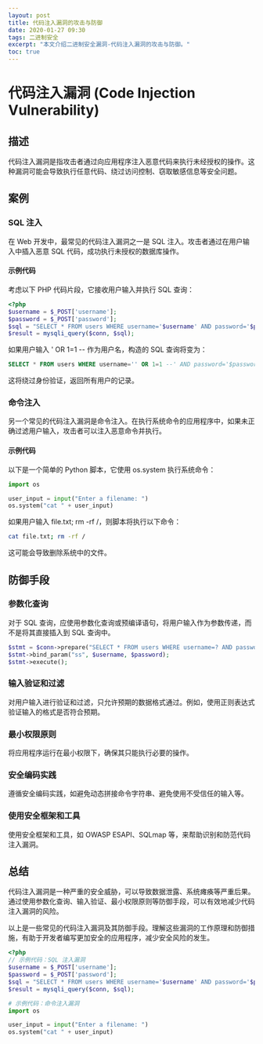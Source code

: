 ```yaml
---
layout: post
title: 代码注入漏洞的攻击与防御
date: 2020-01-27 09:30
tags: 二进制安全
excerpt: "本文介绍二进制安全漏洞-代码注入漏洞的攻击与防御。"
toc: true
---	
```

# 代码注入漏洞 (Code Injection Vulnerability) 

## 描述

代码注入漏洞是指攻击者通过向应用程序注入恶意代码来执行未经授权的操作。这种漏洞可能会导致执行任意代码、绕过访问控制、窃取敏感信息等安全问题。

## 案例

### SQL 注入
在 Web 开发中，最常见的代码注入漏洞之一是 SQL 注入。攻击者通过在用户输入中插入恶意 SQL 代码，成功执行未授权的数据库操作。

#### 示例代码

考虑以下 PHP 代码片段，它接收用户输入并执行 SQL 查询：

```php
<?php
$username = $_POST['username'];
$password = $_POST['password'];
$sql = "SELECT * FROM users WHERE username='$username' AND password='$password'";
$result = mysqli_query($conn, $sql);
```

如果用户输入 ' OR 1=1 -- 作为用户名，构造的 SQL 查询将变为：

```sql
SELECT * FROM users WHERE username='' OR 1=1 --' AND password='$password'
```

这将绕过身份验证，返回所有用户的记录。

### 命令注入
另一个常见的代码注入漏洞是命令注入。在执行系统命令的应用程序中，如果未正确过滤用户输入，攻击者可以注入恶意命令并执行。

#### 示例代码

以下是一个简单的 Python 脚本，它使用 os.system 执行系统命令：

```python
import os

user_input = input("Enter a filename: ")
os.system("cat " + user_input)
```

如果用户输入 file.txt; rm -rf /，则脚本将执行以下命令：

```bash
cat file.txt; rm -rf /
```

这可能会导致删除系统中的文件。

## 防御手段

### 参数化查询

对于 SQL 查询，应使用参数化查询或预编译语句，将用户输入作为参数传递，而不是将其直接插入到 SQL 查询中。

```php
$stmt = $conn->prepare("SELECT * FROM users WHERE username=? AND password=?");
$stmt->bind_param("ss", $username, $password);
$stmt->execute();
```

### 输入验证和过滤

对用户输入进行验证和过滤，只允许预期的数据格式通过。例如，使用正则表达式验证输入的格式是否符合预期。

### 最小权限原则

将应用程序运行在最小权限下，确保其只能执行必要的操作。

### 安全编码实践

遵循安全编码实践，如避免动态拼接命令字符串、避免使用不受信任的输入等。

### 使用安全框架和工具

使用安全框架和工具，如 OWASP ESAPI、SQLmap 等，来帮助识别和防范代码注入漏洞。

## 总结

代码注入漏洞是一种严重的安全威胁，可以导致数据泄露、系统瘫痪等严重后果。通过使用参数化查询、输入验证、最小权限原则等防御手段，可以有效地减少代码注入漏洞的风险。

以上是一些常见的代码注入漏洞及其防御手段。理解这些漏洞的工作原理和防御措施，有助于开发者编写更加安全的应用程序，减少安全风险的发生。

```php
<?php
// 示例代码：SQL 注入漏洞
$username = $_POST['username'];
$password = $_POST['password'];
$sql = "SELECT * FROM users WHERE username='$username' AND password='$password'";
$result = mysqli_query($conn, $sql);
```

```python
# 示例代码：命令注入漏洞
import os

user_input = input("Enter a filename: ")
os.system("cat " + user_input)
```
